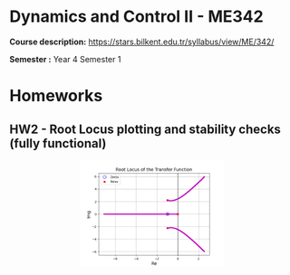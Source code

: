 # Dynamics and Control II - ME342
**Course description:** https://stars.bilkent.edu.tr/syllabus/view/ME/342/

**Semester :** Year 4 Semester 1

# Homeworks

## HW2 - Root Locus plotting and stability checks (fully functional)

<p align="center">
  <img width=50% height=50% src="https://github.com/soly33tworks/ME-PHYS_Undergraduate_Courses/blob/main/ME342-Dynamics_and_Control_II/assets/HW2Q2.png">
</p>
